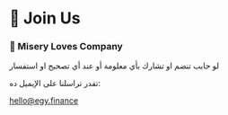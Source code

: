 # 🙌 Join Us

### 🤝 Misery Loves Company

لو حابب تنضم او تشارك بأي معلومة أو عند أي تصحيح او استفسار&#x20;

تقدر تراسلنا على الإيميل ده:

hello@egy.finance

